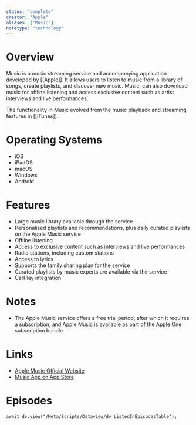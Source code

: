 ```yaml
---
status: "complete"
creator: "Apple"
aliases: ["Music"]
notetype: "technology"
---
```

# Overview
Music is a music streaming service and accompanying application developed by [[Apple]]. It allows users to listen to music from a library of songs, create playlists, and discover new music. Music, can also download music for offline listening and access exclusive content such as artist interviews and live performances.

The functionality in Music evolved from the music playback and streaming features in [[iTunes]].

# Operating Systems
- iOS
- iPadOS
- macOS
- Windows
- Android

# Features
- Large music library available through the service
- Personalised playlists and recommendations, plus daily curated playlists on the Apple Music service
- Offline listening
- Access to exclusive content such as interviews and live performances
- Radio stations, including custom stations
- Access to lyrics
- Supports the family sharing plan for the service
- Curated playlists by music experts are available via the service
- CarPlay integration

# Notes
- The Apple Music service offers a free trial period, after which it requires a subscription, and Apple Music is available as part of the Apple One subscription bundle.

# Links
- [Apple Music Official Website](https://www.apple.com/apple-music/)
- [Music App on App Store](https://apps.apple.com/gb/app/apple-music/id1108187390)


# Episodes
```dataviewjs
await dv.view("/Meta/Scripts/Dataview/dv_ListedInEpisodesTable");
```
